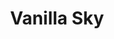 ---
title: "Vanilla Sky"

year: 2001

director: "Cameron Crowe"

summary: "A vain mans face is damaged in an accident and he must reevaluate his life and choices"

comment: "Remake of the spanish original 'Abre los ojos', also with Penelope Cruz"

video: "https://media.giphy.com/media/v1.Y2lkPTc5MGI3NjExb3lnajFmMGlybXFuOTZteTM5cGhrZTZtNHUxeXZlODN4cTRubm81aSZlcD12MV9pbnRlcm5hbF9naWZfYnlfaWQmY3Q9Zw/bOi7BLjgxHeEw/giphy.mp4"

image: "https://media.giphy.com/media/bOi7BLjgxHeEw/giphy.gif"

imdb: "https://www.imdb.com/title/tt0259711/"

quotes:
  - "I'll see you in another life... when we are both cats."  
---